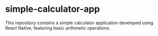 # simple-calculator-app
This repository contains a simple calculator application developed using React Native, featuring basic arithmetic operations.
